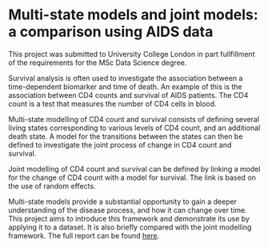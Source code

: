 # Multi-state models and joint models: a comparison using AIDS data

This project was submitted to University College London in part fullfillment of the requirements for the MSc Data Science degree.

Survival analysis is often used to investigate the association between a time-dependent biomarker and time of death. An example of this is the association between CD4 counts and survival of AIDS patients. The CD4 count is a test that measures the number of CD4 cells in blood.

Multi-state modelling of CD4 count and survival consists of defining several living states corresponding to various levels of CD4 count, and an additional death state. A model for the transitions between the states can then be defined to investigate the joint process of change in CD4 count and survival.

Joint modelling of CD4 count and survival can be defined by linking a model for the change of CD4 count with a model for survival. The link is based on the use of random effects. 

Multi-state models provide a substantial opportunity to gain a deeper understanding of the disease process, and how it can change over time. This project aims to introduce this framework and demonstrate its use by applying it to a dataset. It is also briefly compared with the joint modelling framework. The full report can be found [here](https://github.com/tjgoh/aids-survival-analysis/blob/main/thesis-write-up.pdf).

